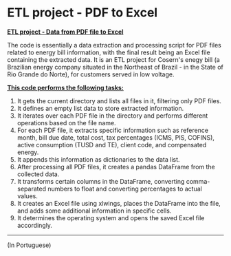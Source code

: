 # ETL project - PDF to Excel
**<ins>ETL project - Data from PDF file to Excel</ins>**

The code is essentially a data extraction and processing script for PDF files related to energy bill information, with the final result being an Excel file containing the extracted data.
It is an ETL project for Cosern's enegy bill (a Brazilian energy company situated in the Northeast of Brazil - in the State of Rio Grande do Norte), for customers served in low voltage.

**<ins>This code performs the following tasks:</ins>**
1) It gets the current directory and lists all files in it, filtering only PDF files.
2) It defines an empty list data to store extracted information.
3) It iterates over each PDF file in the directory and performs different operations based on the file name.
4) For each PDF file, it extracts specific information such as reference month, bill due date, total cost, tax percentages (ICMS, PIS, COFINS), active consumption (TUSD and TE), client code, and compensated energy.
5) It appends this information as dictionaries to the data list.
6) After processing all PDF files, it creates a pandas DataFrame from the collected data.
7) It transforms certain columns in the DataFrame, converting comma-separated numbers to float and converting percentages to actual values.
8) It creates an Excel file using xlwings, places the DataFrame into the file, and adds some additional information in specific cells.
9) It determines the operating system and opens the saved Excel file accordingly.

------------------------------------------------------------------------------
(In Portuguese)
